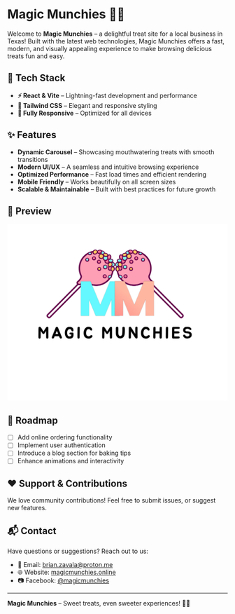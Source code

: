 # Magic Munchies 🍪🎂

Welcome to **Magic Munchies** – a delightful treat site for a local business in Texas! Built with the latest web technologies, Magic Munchies offers a fast, modern, and visually appealing experience to make browsing delicious treats fun and easy.

## 🚀 Tech Stack

- **⚡ React & Vite** – Lightning-fast development and performance
- **🎨 Tailwind CSS** – Elegant and responsive styling
- **📱 Fully Responsive** – Optimized for all devices

## ✨ Features

- **Dynamic Carousel** – Showcasing mouthwatering treats with smooth transitions
- **Modern UI/UX** – A seamless and intuitive browsing experience
- **Optimized Performance** – Fast load times and efficient rendering
- **Mobile Friendly** – Works beautifully on all screen sizes
- **Scalable & Maintainable** – Built with best practices for future growth

## 📸 Preview
![Magic Munchies Preview](src/assets/images/logo/logo2.svg)

## 🎯 Roadmap
- [ ] Add online ordering functionality
- [ ] Implement user authentication
- [ ] Introduce a blog section for baking tips
- [ ] Enhance animations and interactivity

## ❤️ Support & Contributions
We love community contributions! Feel free to submit issues, or suggest new features.

## 📬 Contact
Have questions or suggestions? Reach out to us:
- 📧 Email: brian.zavala@proton.me
- 🌐 Website: [magicmunchies.online](https://magicmunchies.online)
- 📷 Facebook: [@magicmunchies](https://www.facebook.com/groups/265346302113024/?ref=share&mibextid=NSMWBT)

---
**Magic Munchies** – Sweet treats, even sweeter experiences! 🍩🍰

